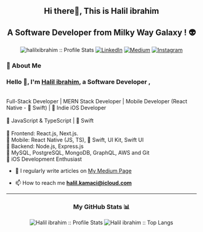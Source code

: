 
<h2 align="center">Hi there👋, This is Halil ibrahim</h2>

<h2 align="center"> A Software Developer from Milky Way Galaxy ! 👽</h2>
<p align="center">
<img src="https://komarev.com/ghpvc/?username=halilxibrahim&color=blue" alt="halilxibrahim :: Profile Stats"></a>
<a href="https://www.linkedin.com/in/halilxibrahim/" target="_blank"><img alt="LinkedIn" src="https://img.shields.io/badge/LinkedIn-halilxibrahim-blue?style=flat&logo=linkedin"></a> <a href="https://medium.com/@halilxibrahim" target="_blank"><img alt="Medium" src="https://img.shields.io/badge/Medium-halilxibrahim-blue?style=flat&logo=medium"></a> 
<a href="https://www.instagram.com/halil.coding/"><img alt="Instagram" src="https://img.shields.io/badge/Instagram-halil.coding-blue?style=flat-square&logo=instagram"></a>
</p>




### 📘 About Me 
### Hello 👋, I'm [Halil ibrahim](https://www.linkedin.com/in/halilxibrahim/), a Software Developer ,
<br/>
Full-Stack Developer | MERN Stack Developer | Mobile Developer (React Native -  Swift) |  Indie iOS Developer
<br/>
<br/>
🎯 JavaScript & TypeScript |  Swift 
<br/>
<br/>
🚀 Frontend: React.js, Next.js.
<br/>
🚀 Mobile: React Native (JS, TS),  Swift, UI Kit, Swift UI
<br/>
🚀 Backend: Node.js, Express.js
<br/>
🚀 MySQL, PostgreSQL, MongoDB, GraphQL, AWS and Git
<br/>
 iOS Development Enthusiast
<br/>


- 📝 I regularly write articles on [My Medium Page](https://medium.com/@halilxibrahim) 

- 📫 How to reach me **halil.kamaci@icloud.com**

---


<h3 align="center">My GitHub Stats 📊 </h3>
<p align="center">
  <img src="https://github-readme-stats.vercel.app/api?username=halilxibrahim&show_icons=true&theme=synthwave" alt="Halil ibrahim :: Profile Stats" />
  <img src="https://github-readme-stats.vercel.app/api/top-langs/?username=halilxibrahim&langs_count=10&theme=tokyonight&layout=compact" alt="Halil ibrahim :: Top Langs" />
</p>



<!--
**halilxibrahim/halilxibrahim** is a ✨ _special_ ✨ repository because its `README.md` (this file) appears on your GitHub profile.

Here are some ideas to get you started:

- 🔭 I’m currently working on ...
- 🌱 I’m currently learning ...
- 👯 I’m looking to collaborate on ...
- 🤔 I’m looking for help with ...
- 💬 Ask me about ...
- 📫 How to reach me: ...
- 😄 Pronouns: ...
- ⚡ Fun fact: ...
-->
